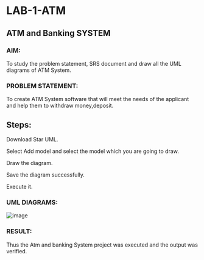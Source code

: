 # LAB-1-ATM
## ATM and Banking SYSTEM
### AIM: 
To study the problem statement, SRS document and draw all the UML diagrams of ATM
System.
### PROBLEM STATEMENT:
To create ATM System software that will meet the needs of the applicant and help them
to withdraw money,deposit.
## Steps:
Download Star UML.

Select Add model and select the model which you are going to draw.

Draw the diagram.

Save the diagram successfully.

Execute it.
### UML DIAGRAMS:


![image](https://github.com/imthiyas19/LAB-1-ATM/assets/120353416/4ee18e4d-42bb-4fab-9592-a68a70a317ec)




### RESULT: 
Thus the Atm and banking System project was executed and the output was verified.

